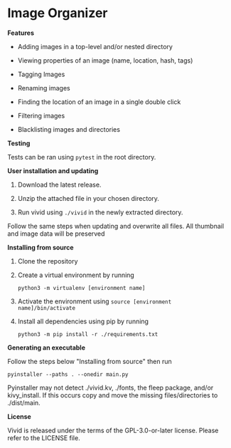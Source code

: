 # Image Organizer

**Features**

- Adding images in a top-level and/or nested directory

- Viewing properties of an image (name, location, hash, tags)

- Tagging Images

- Renaming images

- Finding the location of an image in a single double click

- Filtering images

- Blacklisting images and directories

**Testing**

Tests can be ran using `pytest` in the root directory.

**User installation and updating**

1. Download the latest release.

2. Unzip the attached file in your chosen directory.

3. Run vivid using `./vivid` in the newly extracted directory.

Follow the same steps when updating and overwrite all files. All thumbnail and image data will be preserved

**Installing from source**

1. Clone the repository

2. Create a virtual environment by running

   `python3 -m virtualenv [environment name]`

3. Activate the environment using
   `source [environment name]/bin/activate`

4. Install all dependencies using pip by running

   `python3 -m pip install -r ./requirements.txt`

**Generating an executable**

Follow the steps below "Installing from source" then run

`pyinstaller --paths . --onedir main.py`

Pyinstaller may not detect ./vivid.kv, ./fonts, the fleep package, and/or kivy_install. If this occurs copy and move the missing files/directories to ./dist/main.

**License**

Vivid is released under the terms of the GPL-3.0-or-later license. Please refer to the LICENSE file.
